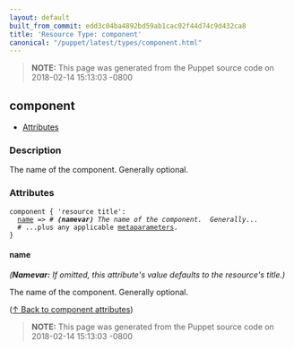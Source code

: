 ```yaml
---
layout: default
built_from_commit: edd3c04ba4892bd59ab1cac02f44d74c9d432ca8
title: 'Resource Type: component'
canonical: "/puppet/latest/types/component.html"
---
```


> **NOTE:** This page was generated from the Puppet source code on 2018-02-14 15:13:03 -0800

component
-----

* [Attributes](#component-attributes)

<h3 id="component-description">Description</h3>

The name of the component.  Generally optional.

<h3 id="component-attributes">Attributes</h3>

<pre><code>component { 'resource title':
  <a href="#component-attribute-name">name</a> =&gt; <em># <strong>(namevar)</strong> The name of the component.  Generally...</em>
  # ...plus any applicable <a href="{{puppet}}/metaparameter.html">metaparameters</a>.
}</code></pre>

<h4 id="component-attribute-name">name</h4>

_(**Namevar:** If omitted, this attribute's value defaults to the resource's title.)_

The name of the component.  Generally optional.

([↑ Back to component attributes](#component-attributes))





> **NOTE:** This page was generated from the Puppet source code on 2018-02-14 15:13:03 -0800
